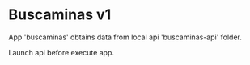 # Buscaminas v1

App 'buscaminas' obtains data from local api 'buscaminas-api' folder.

Launch api before execute app.
